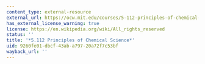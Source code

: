 ```yaml
---
content_type: external-resource
external_url: https://ocw.mit.edu/courses/5-112-principles-of-chemical-science-fall-2005/
has_external_license_warning: true
license: https://en.wikipedia.org/wiki/All_rights_reserved
status: ''
title: '*5.112 Principles of Chemical Science*'
uid: 9260fe01-dbcf-43ab-a797-20a72f7c53bf
wayback_url: ''
---
```

